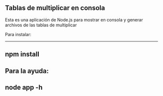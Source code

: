 ## Tablas de multiplicar en consola
Esta es una aplicación de Node.js para mostrar en consola y generar archivos de las tablas de multiplicar

Para instalar:

---
npm install
---
Para la ayuda:
---
node app -h
---
